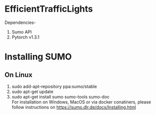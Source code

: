 # EfficientTrafficLights
Dependencies-
1. Sumo API
2. Pytorch v1.3.1

# Installing SUMO
## On Linux
  1. sudo add-apt-repository ppa:sumo/stable
  2. sudo apt-get update
  3. sudo apt-get install sumo sumo-tools sumo-doc\
For installation on Windows, MacOS or via docker conatiners, please follow instructions on https://sumo.dlr.de/docs/Installing.html

